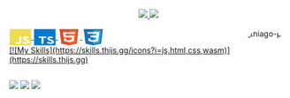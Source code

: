 
<div align="center">
  <a href="https://github.com/thiagojava">
  <img height="180em" src="https://github-readme-stats.vercel.app/api?username=thiagojava&show_icons=true&theme=dracula&include_all_commits=true&count_private=true"/>
  <img height="180em" src="https://github-readme-stats.vercel.app/api/top-langs/?username=thiagojava&layout=compact&langs_count=7&theme=dracula"/>
</div>
<div style="display: inline_block"><br>
  <img align="center" alt="thiago-Js" height="30" width="40" src="https://raw.githubusercontent.com/devicons/devicon/master/icons/javascript/javascript-plain.svg">
  <img align="center" alt="thiago-Ts" height="30" width="40" src="https://raw.githubusercontent.com/devicons/devicon/master/icons/typescript/typescript-plain.svg">
  <img align="center" alt="thiago-HTML" height="30" width="40" src="https://raw.githubusercontent.com/devicons/devicon/master/icons/html5/html5-original.svg">
  <img align="center" alt="thiago-CSS" height="30" width="40" src="https://raw.githubusercontent.com/devicons/devicon/master/icons/css3/css3-original.svg">
  <img align="right" alt="thiago-pic" height="150" style="border-radius:50px;" src="https://i.postimg.cc/GtNjTsmH/profile-pic.png">
</div>
[![My Skills](https://skills.thijs.gg/icons?i=js,html,css,wasm)](https://skills.thijs.gg)


  ##

<div> 
  <a href="https://instagram.com/odutrah" target="_blank"><img src="https://img.shields.io/badge/-Instagram-%23E4405F?style=for-the-badge&logo=instagram&logoColor=white" target="_blank"></a>
  <a href = "mailto:dutrainformatica5@gmail.com"><img src="https://img.shields.io/badge/-Gmail-%23333?style=for-the-badge&logo=gmail&logoColor=white" target="_blank"></a>
  <a href="https://www.linkedin.com/in/thiago-dutra-9a296a1b1/" target="_blank"><img src="https://img.shields.io/badge/-LinkedIn-%230077B5?style=for-the-badge&logo=linkedin&logoColor=white" target="_blank"></a> 
